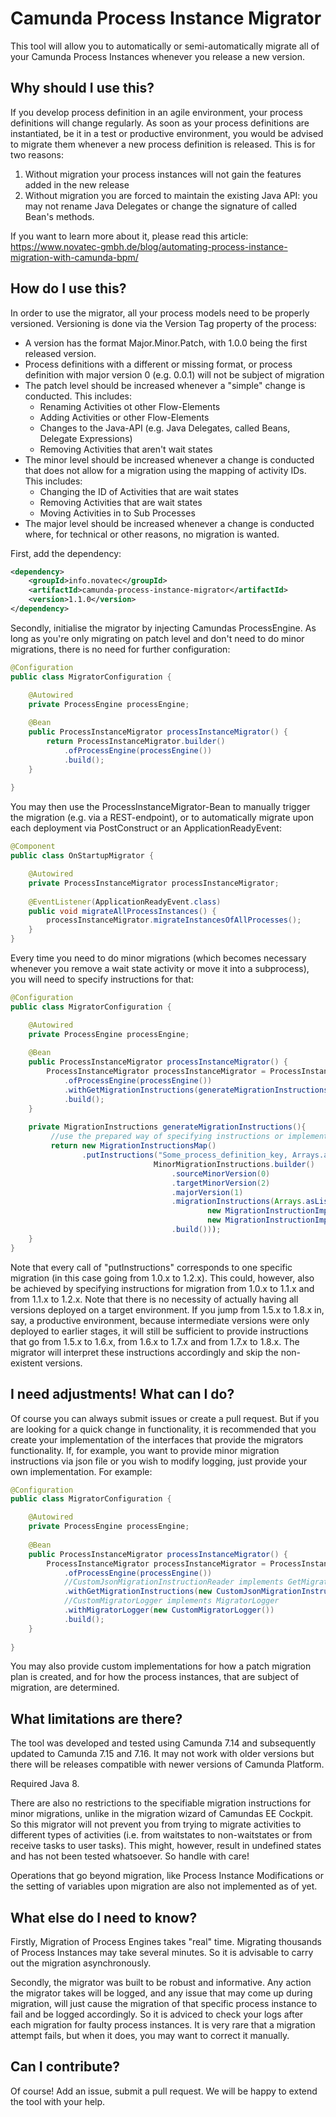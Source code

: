 # Camunda Process Instance Migrator

This tool will allow you to automatically or semi-automatically migrate all of your Camunda Process Instances whenever you release a new version.

## Why should I use this?

If you develop process definition in an agile environment, your process definitions will change regularly. As soon as your process definitions are instantiated, be it in a test or productive environment, you would be advised to migrate them whenever a new process definition is released. 
This is for two reasons:
1. Without migration your process instances will not gain the features added in the new release
2. Without migration you are forced to maintain the existing Java API: you may not rename Java Delegates or change the signature of called Bean's methods. 

If you want to learn more about it, please read this article: https://www.novatec-gmbh.de/blog/automating-process-instance-migration-with-camunda-bpm/

## How do I use this?

In order to use the migrator, all your process models need to be properly versioned. Versioning is done via the Version Tag property of the process:
* A version has the format Major.Minor.Patch, with 1.0.0 being the first released version.
* Process definitions with a different or missing format, or process definition with major version 0 (e.g. 0.0.1) will not be subject of migration
* The patch level should be increased whenever a "simple" change is conducted. This includes:
    * Renaming Activities ot other Flow-Elements
    * Adding Activities or other Flow-Elements
    * Changes to the Java-API (e.g. Java Delegates, called Beans, Delegate Expressions)
    * Removing Activities that aren't wait states
* The minor level should be increased whenever a change is conducted that does not allow for a migration using the mapping of activity IDs. This includes:
    * Changing the ID of Activities that are wait states
    * Removing Activities that are wait states
    * Moving Activities in to Sub Processes
* The major level should be increased whenever a change is conducted where, for technical or other reasons, no migration is wanted.

First, add the dependency:

```xml
<dependency>
    <groupId>info.novatec</groupId>
    <artifactId>camunda-process-instance-migrator</artifactId>
    <version>1.1.0</version>
</dependency>
```
Secondly, initialise the migrator by injecting Camundas ProcessEngine. As long as you're only migrating on patch level and don't need to do minor migrations, there is no need for further configuration:

```java
@Configuration
public class MigratorConfiguration {

    @Autowired
    private ProcessEngine processEngine;
    
    @Bean
    public ProcessInstanceMigrator processInstanceMigrator() {
        return ProcessInstanceMigrator.builder()
        	.ofProcessEngine(processEngine())
        	.build();
    }
        
}
```
You may then use the ProcessInstanceMigrator-Bean to manually trigger the migration (e.g. via a REST-endpoint), or to automatically migrate upon each deployment via PostConstruct or an ApplicationReadyEvent:

```java
@Component
public class OnStartupMigrator {

    @Autowired
    private ProcessInstanceMigrator processInstanceMigrator;
    
    @EventListener(ApplicationReadyEvent.class)
    public void migrateAllProcessInstances() {
        processInstanceMigrator.migrateInstancesOfAllProcesses();
    }
}
```

Every time you need to do minor migrations (which becomes necessary whenever you remove a wait state activity or move it into a subprocess), you will need to specify instructions for that:

```java
@Configuration
public class MigratorConfiguration {

    @Autowired
    private ProcessEngine processEngine;
    
    @Bean
    public ProcessInstanceMigrator processInstanceMigrator() {
        ProcessInstanceMigrator processInstanceMigrator = ProcessInstanceMigrator.builder()
        	.ofProcessEngine(processEngine())
        	.withGetMigrationInstructions(generateMigrationInstructions())
        	.build();
    }
    
    private MigrationInstructions generateMigrationInstructions(){
         //use the prepared way of specifying instructions or implement your own
    	 return new MigrationInstructionsMap()
    	 		.putInstructions("Some_process_definition_key, Arrays.asList(
								MinorMigrationInstructions.builder()
					        		.sourceMinorVersion(0)
					        		.targetMinorVersion(2)					        		
					        		.majorVersion(1)
					        		.migrationInstructions(Arrays.asList(
					        				new MigrationInstructionImpl("UserTask1", "UserTask3"), 
					        				new MigrationInstructionImpl("UserTask2", "UserTask3")))
					        		.build()));
    }
}
```
Note that every call of "putInstructions" corresponds to one specific migration (in this case going from 1.0.x to 1.2.x). This could, however, also be achieved by specifying instructions for migration from 1.0.x to 1.1.x and from 1.1.x to 1.2.x.
Note that there is no necessity of actually having all versions deployed on a target environment. If you jump from 1.5.x to 1.8.x in, say, a productive environment, because intermediate versions were only deployed to earlier stages, it will still be sufficient to provide instructions that go from 1.5.x to 1.6.x, from 1.6.x to 1.7.x and from 1.7.x to 1.8.x. The migrator will interpret these instructions accordingly and skip the non-existent versions.

## I need adjustments! What can I do?
Of course you can always submit issues or create a pull request. But if you are looking for a quick change in functionality, it is recommended that you create your implementation of the interfaces that provide the migrators functionality. If, for example, you want to provide minor migration instructions via json file or you wish to modify logging, just provide your own implementation. For example:

```java
@Configuration
public class MigratorConfiguration {

    @Autowired
    private ProcessEngine processEngine;
    
    @Bean
    public ProcessInstanceMigrator processInstanceMigrator() {
        ProcessInstanceMigrator processInstanceMigrator = ProcessInstanceMigrator.builder()
        	.ofProcessEngine(processEngine())
        	//CustomJsonMigrationInstructionReader implements GetMigrationInstructions
        	.withGetMigrationInstructions(new CustomJsonMigrationInstructionReader())
        	//CustomMigratorLogger implements MigratorLogger
        	.withMigratorLogger(new CustomMigratorLogger())
        	.build();
    }
    
}
```
You may also provide custom implementations for how a patch migration plan is created, and for how the process instances, that are subject of migration, are determined.

## What limitations are there?

The tool was developed and tested using Camunda 7.14 and subsequently updated to Camunda 7.15 and 7.16. It may not work with older versions but there will be releases compatible with newer versions of Camunda Platform.

Required Java 8.

There are also no restrictions to the specifiable migration instructions for minor migrations, unlike in the migration wizard of Camundas EE Cockpit. So this migrator will not prevent you from trying to migrate activities to different types of activities (i.e. from waitstates to non-waitstates or from receive tasks to user tasks). This might, however, result in undefined states and has not been tested whatsoever. So handle with care!

Operations that go beyond migration, like Process Instance Modifications or the setting of variables upon migration are also not implemented as of yet.

## What else do I need to know?

Firstly, Migration of Process Engines takes "real" time. Migrating thousands of Process Instances may take several minutes. So it is advisable to carry out the migration asynchronously.

Secondly, the migrator was built to be robust and informative. Any action the migrator takes will be logged, and any issue that may come up during migration, will just cause the migration of that specific process instance to fail and be logged accordingly. So it is adviced to check your logs after each migration for faulty process instances. It is very rare that a migration attempt fails, but when it does, you may want to correct it manually.

## Can I contribute?

Of course! Add an issue, submit a pull request. We will be happy to extend the tool with your help.